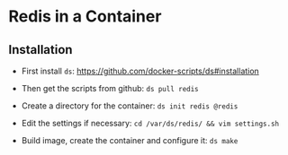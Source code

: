 # Redis in a Container

## Installation

  - First install `ds`: https://github.com/docker-scripts/ds#installation

  - Then get the scripts from github: `ds pull redis`

  - Create a directory for the container: `ds init redis @redis`

  - Edit the settings if necessary: `cd /var/ds/redis/ && vim settings.sh`

  - Build image, create the container and configure it: `ds make`

